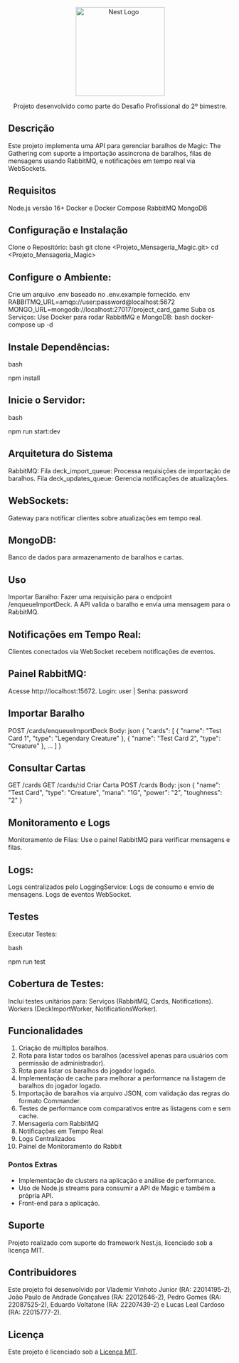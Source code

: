 <p align="center">
  <a href="http://nestjs.com/" target="blank"><img src="https://nestjs.com/img/logo-small.svg" width="200" alt="Nest Logo" /></a>
</p>

<p align="center">Projeto desenvolvido como parte do Desafio Profissional do 2º bimestre.</p>

## Descrição

Este projeto implementa uma API para gerenciar baralhos de Magic: The Gathering com suporte a importação assíncrona de baralhos, filas de mensagens usando RabbitMQ, e notificações em tempo real via WebSockets.

## Requisitos
Node.js versão 16+
Docker e Docker Compose
RabbitMQ
MongoDB

## Configuração e Instalação
Clone o Repositório:
bash
git clone <Projeto_Mensageria_Magic.git>
cd <Projeto_Mensageria_Magic>

## Configure o Ambiente:

Crie um arquivo .env baseado no .env.example fornecido.
env
RABBITMQ_URL=amqp://user:password@localhost:5672
MONGO_URL=mongodb://localhost:27017/project_card_game
Suba os Serviços: Use Docker para rodar RabbitMQ e MongoDB:
bash
docker-compose up -d

## Instale Dependências:

bash

npm install

## Inicie o Servidor:

bash

npm run start:dev

## Arquitetura do Sistema
RabbitMQ:
Fila deck_import_queue: Processa requisições de importação de baralhos.
Fila deck_updates_queue: Gerencia notificações de atualizações.

## WebSockets:
Gateway para notificar clientes sobre atualizações em tempo real.

## MongoDB:
Banco de dados para armazenamento de baralhos e cartas.

## Uso
Importar Baralho:
Fazer uma requisição para o endpoint /enqueueImportDeck.
A API valida o baralho e envia uma mensagem para o RabbitMQ.

## Notificações em Tempo Real:
Clientes conectados via WebSocket recebem notificações de eventos.

## Painel RabbitMQ:
Acesse http://localhost:15672.
Login: user | Senha: password

## Importar Baralho
POST /cards/enqueueImportDeck
Body:
json
{
  "cards": [
    { "name": "Test Card 1", "type": "Legendary Creature" },
    { "name": "Test Card 2", "type": "Creature" },
    ...
  ]
}

## Consultar Cartas
GET /cards
GET /cards/:id
Criar Carta
POST /cards
Body:
json
{
  "name": "Test Card",
  "type": "Creature",
  "mana": "1G",
  "power": "2",
  "toughness": "2"
}

## Monitoramento e Logs
Monitoramento de Filas:
Use o painel RabbitMQ para verificar mensagens e filas.

## Logs:
Logs centralizados pelo LoggingService:
Logs de consumo e envio de mensagens.
Logs de eventos WebSocket.

## Testes
Executar Testes:

bash

npm run test

## Cobertura de Testes:
Inclui testes unitários para:
Serviços (RabbitMQ, Cards, Notifications).
Workers (DeckImportWorker, NotificationsWorker).

## Funcionalidades

1. Criação de múltiplos baralhos.
2. Rota para listar todos os baralhos (acessível apenas para usuários com permissão de administrador).
3. Rota para listar os baralhos do jogador logado.
4. Implementação de cache para melhorar a performance na listagem de baralhos do jogador logado.
5. Importação de baralhos via arquivo JSON, com validação das regras do formato Commander.
6. Testes de performance com comparativos entre as listagens com e sem cache.
7. Mensageria com RabbitMQ
8. Notificações em Tempo Real
9. Logs Centralizados
10. Painel de Monitoramento do Rabbit

### Pontos Extras
- Implementação de clusters na aplicação e análise de performance.
- Uso de Node.js streams para consumir a API de Magic e também a própria API.
- Front-end para a aplicação.

## Suporte

Projeto realizado com suporte do framework Nest.js, licenciado sob a licença MIT.

## Contribuidores

Este projeto foi desenvolvido por Vlademir Vinhoto Junior (RA: 22014195-2), João Paulo de Andrade Gonçalves (RA: 22012646-2), Pedro Gomes (RA: 22087525-2), Eduardo Voltatone (RA: 22207439-2) e Lucas Leal Cardoso
(RA: 22015777-2). 

## Licença
Este projeto é licenciado sob a [Licença MIT](./LICENSE).
